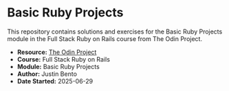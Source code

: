 # Basic Ruby Projects

This repository contains solutions and exercises for the Basic Ruby Projects module in the Full Stack Ruby on Rails course from The Odin Project.  

- **Resource:** [The Odin Project](https://www.theodinproject.com)  
- **Course:** Full Stack Ruby on Rails  
- **Module:** Basic Ruby Projects  
- **Author:** Justin Bento
- **Date Started:** 2025-06-29  

